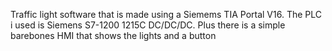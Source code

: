 Traffic light software that is made using a Siemems TIA Portal V16. The PLC i used is Siemens S7-1200 1215C DC/DC/DC. Plus there is a simple barebones HMI that shows the lights and a button
